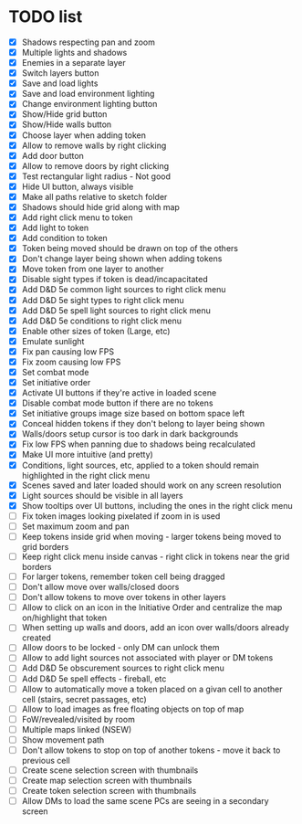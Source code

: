 # TODO list

- [X] Shadows respecting pan and zoom
- [X] Multiple lights and shadows
- [X] Enemies in a separate layer
- [X] Switch layers button
- [X] Save and load lights
- [X] Save and load environment lighting
- [X] Change environment lighting button
- [X] Show/Hide grid button
- [X] Show/Hide walls button
- [X] Choose layer when adding token
- [X] Allow to remove walls by right clicking
- [X] Add door button
- [X] Allow to remove doors by right clicking
- [X] Test rectangular light radius - Not good
- [X] Hide UI button, always visible
- [X] Make all paths relative to sketch folder
- [X] Shadows should hide grid along with map
- [X] Add right click menu to token
- [X] Add light to token
- [X] Add condition to token
- [X] Token being moved should be drawn on top of the others
- [X] Don't change layer being shown when adding tokens
- [X] Move token from one layer to another
- [X] Disable sight types if token is dead/incapacitated
- [X] Add D&D 5e common light sources to right click menu
- [X] Add D&D 5e sight types to right click menu
- [X] Add D&D 5e spell light sources to right click menu
- [X] Add D&D 5e conditions to right click menu
- [X] Enable other sizes of token (Large, etc)
- [X] Emulate sunlight
- [X] Fix pan causing low FPS
- [X] Fix zoom causing low FPS
- [X] Set combat mode
- [X] Set initiative order
- [X] Activate UI buttons if they're active in loaded scene
- [X] Disable combat mode button if there are no tokens
- [X] Set initiative groups image size based on bottom space left
- [X] Conceal hidden tokens if they don't belong to layer being shown
- [X] Walls/doors setup cursor is too dark in dark backgrounds
- [X] Fix low FPS when panning due to shadows being recalculated
- [X] Make UI more intuitive (and pretty)
- [X] Conditions, light sources, etc, applied to a token should remain highlighted in the right click menu
- [X] Scenes saved and later loaded should work on any screen resolution
- [X] Light sources should be visible in all layers
- [X] Show tooltips over UI buttons, including the ones in the right click menu
- [ ] Fix token images looking pixelated if zoom in is used
- [ ] Set maximum zoom and pan
- [ ] Keep tokens inside grid when moving - larger tokens being moved to grid borders
- [ ] Keep right click menu inside canvas - right click in tokens near the grid borders
- [ ] For larger tokens, remember token cell being dragged
- [ ] Don't allow move over walls/closed doors
- [ ] Don't allow tokens to move over tokens in other layers
- [ ] Allow to click on an icon in the Initiative Order and centralize the map on/highlight that token
- [ ] When setting up walls and doors, add an icon over walls/doors already created
- [ ] Allow doors to be locked - only DM can unlock them
- [ ] Allow to add light sources not associated with player or DM tokens
- [ ] Add D&D 5e obscurement sources to right click menu
- [ ] Add D&D 5e spell effects - fireball, etc
- [ ] Allow to automatically move a token placed on a givan cell to another cell (stairs, secret passages, etc)
- [ ] Allow to load images as free floating objects on top of map
- [ ] FoW/revealed/visited by room
- [ ] Multiple maps linked (NSEW)
- [ ] Show movement path
- [ ] Don't allow tokens to stop on top of another tokens - move it back to previous cell
- [ ] Create scene selection screen with thumbnails
- [ ] Create map selection screen with thumbnails
- [ ] Create token selection screen with thumbnails
- [ ] Allow DMs to load the same scene PCs are seeing in a secondary screen